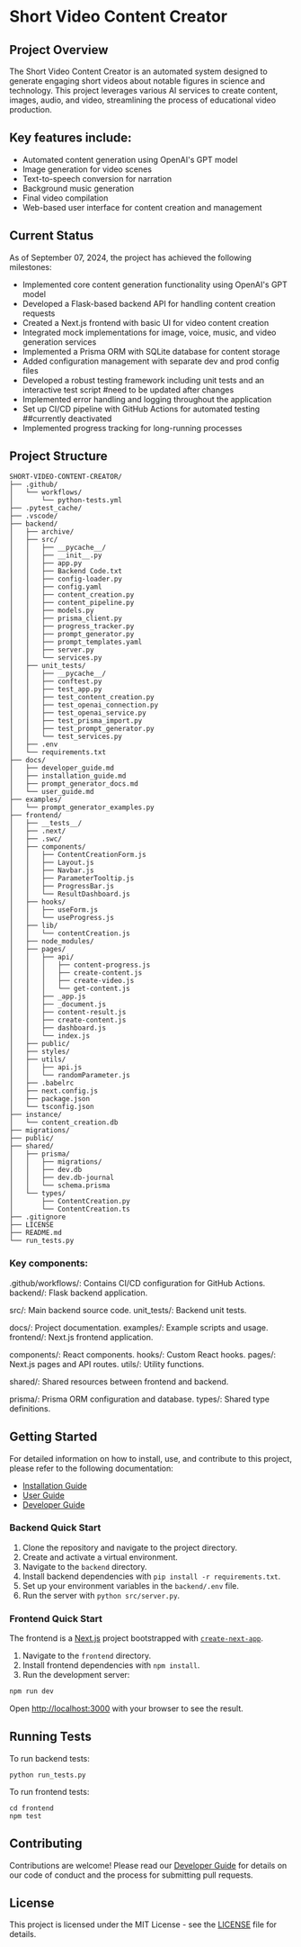 # Short Video Content Creator

## Project Overview
The Short Video Content Creator is an automated system designed to generate engaging short videos about notable figures in science and technology. This project leverages various AI services to create content, images, audio, and video, streamlining the process of educational video production.

## Key features include:
- Automated content generation using OpenAI's GPT model
- Image generation for video scenes
- Text-to-speech conversion for narration
- Background music generation
- Final video compilation
- Web-based user interface for content creation and management

## Current Status
As of September 07, 2024, the project has achieved the following milestones:

- Implemented core content generation functionality using OpenAI's GPT model
- Developed a Flask-based backend API for handling content creation requests
- Created a Next.js frontend with basic UI for video content creation
- Integrated mock implementations for image, voice, music, and video generation services
- Implemented a Prisma ORM with SQLite database for content storage
- Added configuration management with separate dev and prod config files
- Developed a robust testing framework including unit tests and an interactive test script #need to be updated after changes
- Implemented error handling and logging throughout the application
- Set up CI/CD pipeline with GitHub Actions for automated testing ##currently deactivated
- Implemented progress tracking for long-running processes

## Project Structure

```
SHORT-VIDEO-CONTENT-CREATOR/
├── .github/
│   └── workflows/
│       └── python-tests.yml
├── .pytest_cache/
├── .vscode/
├── backend/
│   ├── archive/
│   ├── src/
│   │   ├── __pycache__/
│   │   ├── __init__.py
│   │   ├── app.py
│   │   ├── Backend Code.txt
│   │   ├── config-loader.py
│   │   ├── config.yaml
│   │   ├── content_creation.py
│   │   ├── content_pipeline.py
│   │   ├── models.py
│   │   ├── prisma_client.py
│   │   ├── progress_tracker.py
│   │   ├── prompt_generator.py
│   │   ├── prompt_templates.yaml
│   │   ├── server.py
│   │   └── services.py
│   ├── unit_tests/
│   │   ├── __pycache__/
│   │   ├── conftest.py
│   │   ├── test_app.py
│   │   ├── test_content_creation.py
│   │   ├── test_openai_connection.py
│   │   ├── test_openai_service.py
│   │   ├── test_prisma_import.py
│   │   ├── test_prompt_generator.py
│   │   └── test_services.py
│   ├── .env
│   └── requirements.txt
├── docs/
│   ├── developer_guide.md
│   ├── installation_guide.md
│   ├── prompt_generator_docs.md
│   └── user_guide.md
├── examples/
│   └── prompt_generator_examples.py
├── frontend/
│   ├── __tests__/
│   ├── .next/
│   ├── .swc/
│   ├── components/
│   │   ├── ContentCreationForm.js
│   │   ├── Layout.js
│   │   ├── Navbar.js
│   │   ├── ParameterTooltip.js
│   │   ├── ProgressBar.js
│   │   └── ResultDashboard.js
│   ├── hooks/
│   │   ├── useForm.js
│   │   └── useProgress.js
│   ├── lib/
│   │   └── contentCreation.js
│   ├── node_modules/
│   ├── pages/
│   │   ├── api/
│   │   │   ├── content-progress.js
│   │   │   ├── create-content.js
│   │   │   ├── create-video.js
│   │   │   └── get-content.js
│   │   ├── _app.js
│   │   ├── _document.js
│   │   ├── content-result.js
│   │   ├── create-content.js
│   │   ├── dashboard.js
│   │   └── index.js
│   ├── public/
│   ├── styles/
│   ├── utils/
│   │   ├── api.js
│   │   └── randomParameter.js
│   ├── .babelrc
│   ├── next.config.js
│   ├── package.json
│   └── tsconfig.json
├── instance/
│   └── content_creation.db
├── migrations/
├── public/
├── shared/
│   ├── prisma/
│   │   ├── migrations/
│   │   ├── dev.db
│   │   ├── dev.db-journal
│   │   └── schema.prisma
│   └── types/
│       ├── ContentCreation.py
│       └── ContentCreation.ts
├── .gitignore
├── LICENSE
├── README.md
└── run_tests.py
```

### Key components:

.github/workflows/: Contains CI/CD configuration for GitHub Actions.
backend/: Flask backend application.

src/: Main backend source code.
unit_tests/: Backend unit tests.


docs/: Project documentation.
examples/: Example scripts and usage.
frontend/: Next.js frontend application.

components/: React components.
hooks/: Custom React hooks.
pages/: Next.js pages and API routes.
utils/: Utility functions.


shared/: Shared resources between frontend and backend.

prisma/: Prisma ORM configuration and database.
types/: Shared type definitions.

## Getting Started

For detailed information on how to install, use, and contribute to this project, please refer to the following documentation:

- [Installation Guide](docs/installation_guide.md)
- [User Guide](docs/user_guide.md)
- [Developer Guide](docs/developer_guide.md)

### Backend Quick Start

1. Clone the repository and navigate to the project directory.
2. Create and activate a virtual environment.
3. Navigate to the `backend` directory.
4. Install backend dependencies with `pip install -r requirements.txt`.
5. Set up your environment variables in the `backend/.env` file.
6. Run the server with `python src/server.py`.

### Frontend Quick Start

The frontend is a [Next.js](https://nextjs.org/) project bootstrapped with [`create-next-app`](https://github.com/vercel/next.js/tree/canary/packages/create-next-app).

1. Navigate to the `frontend` directory.
2. Install frontend dependencies with `npm install`.
3. Run the development server:

```bash
npm run dev
```

Open [http://localhost:3000](http://localhost:3000) with your browser to see the result.

## Running Tests

To run backend tests:
```
python run_tests.py
```

To run frontend tests:
```
cd frontend
npm test
```

## Contributing

Contributions are welcome! Please read our [Developer Guide](docs/developer_guide.md) for details on our code of conduct and the process for submitting pull requests.

## License

This project is licensed under the MIT License - see the [LICENSE](LICENSE) file for details.